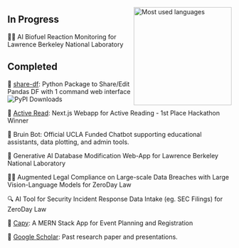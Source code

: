 <a href="#"><img align="right" src="https://github-readme-stats.vercel.app/api/top-langs/?username=rohanadwankar&layout=compact" height="220px" alt="Most used languages"></a>

## In Progress

🧑‍🔬 AI Biofuel Reaction Monitoring for Lawrence Berkeley National Laboratory

## Completed

🐼 [share-df](https://github.com/RohanAdwankar/share-df): Python Package to Share/Edit Pandas DF with 1 command web interface <img src="https://static.pepy.tech/badge/share-df" alt="PyPI Downloads">

📖 [Active Read](https://active-read.vercel.app/): Next.js Webapp for Active Reading - 1st Place Hackathon Winner

🏫 Bruin Bot: Official UCLA Funded Chatbot supporting educational assistants, data plotting, and admin tools.

🤖 Generative AI Database Modification Web-App for Lawrence Berkeley National Laboratory

🧑‍⚖️ Augmented Legal Compliance on Large-scale Data Breaches with Large Vision-Language Models for ZeroDay Law

🔍 AI Tool for Security Incident Response Data Intake (eg. SEC Filings) for ZeroDay Law

📆 [Capy](https://github.com/RohanAdwankar/capy): A MERN Stack App for Event Planning and Registration

🔬 [Google Scholar](https://scholar.google.com/citations?hl=en&user=zHfkhl0AAAAJ): Past research paper and presentations.
